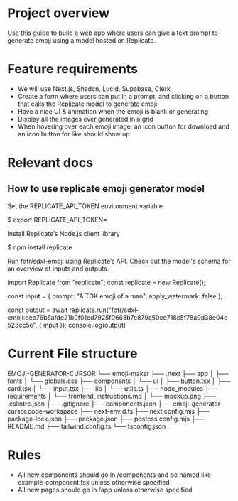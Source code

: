 # Project overview
Use this guide to build a web app where users can give a text prompt to generate emoji using a model hosted on Replicate.

# Feature requirements
- We will use Next.js, Shadcn, Lucid, Supabase, Clerk
- Create a form where users can put in a prompt, and clicking on a button that calls the Replicate model to generate emoji
- Have a nice UI & animation when the emoji is blank or generating
- Display all the images ever generated in a grid
- When hovering over each emoji image, an icon button for download and an icon button for like should show up

# Relevant docs
## How to use replicate emoji generator model
Set the REPLICATE_API_TOKEN environment variable

$ export REPLICATE_API_TOKEN=<paste-your-token-here>

Install Replicate’s Node.js client library

$ npm install replicate

Run fofr/sdxl-emoji using Replicate’s API. Check out the model's schema for an overview of inputs and outputs.

import Replicate from "replicate";
const replicate = new Replicate();

const input = {
    prompt: "A TOK emoji of a man",
    apply_watermark: false
};

const output = await replicate.run("fofr/sdxl-emoji:dee76b5afde21b0f01ed7925f0665b7e879c50ee718c5f78a9d38e04d523cc5e", { input });
console.log(output)

# Current File structure
EMOJI-GENERATOR-CURSOR
└── emoji-maker
    ├── .next
    ├── app
    │   ├── fonts
    │   └── globals.css
    ├── components
    │   └── ui
    │       ├── button.tsx
    │       ├── card.tsx
    │       └── input.tsx
    ├── lib
    │   └── utils.ts
    ├── node_modules
    ├── requirements
    │   └── frontend_instructions.md
    │   └── mockup.png
    ├── .eslintrc.json
    ├── .gitignore
    ├── components.json
    ├── emoji-generator-cursor.code-workspace
    ├── next-env.d.ts
    ├── next.config.mjs
    ├── package-lock.json
    ├── package.json
    ├── postcss.config.mjs
    ├── README.md
    ├── tailwind.config.ts
    └── tsconfig.json

# Rules
- All new components should go in /components and be named like example-component.tsx unless otherwise specified
- All new pages should go in /app unless otherwise specified
